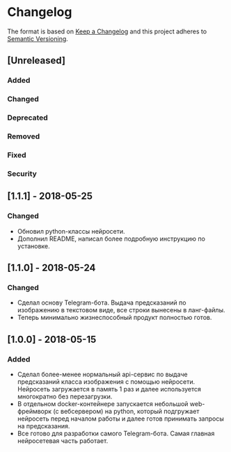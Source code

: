 # Changelog
The format is based on [Keep a Changelog](http://keepachangelog.com/en/1.0.0/)
and this project adheres to [Semantic Versioning](http://semver.org/spec/v2.0.0.html).

## [Unreleased]
### Added
### Changed
### Deprecated
### Removed
### Fixed
### Security


## [1.1.1] - 2018-05-25
### Changed
- Обновил python-классы нейросети.
- Дополнил README, написал более подробную инструкцию по установке.

## [1.1.0] - 2018-05-24
### Changed
- Сделал основу Telegram-бота. Выдача предсказаний по изображению в текстовом виде, все строки вынесены в ланг-файлы.
- Теперь минимально жизнеспособный продукт полностью готов.

## [1.0.0] - 2018-05-15
### Added
- Сделал более-менее нормальный api-сервис по выдаче предсказаний класса изображения с помощью нейросети. Нейросеть загружается в память 1 раз и далее используется многократно без перезагрузки.
- В отдельном docker-контейнере запускается небольшой web-фреймворк (с вебсервером) на python, который подгружает нейросеть перед началом работы и далее готов принимать запросы на предсказания.
- Все готово для разработки самого Telegram-бота. Самая главная нейросетевая часть работает.
